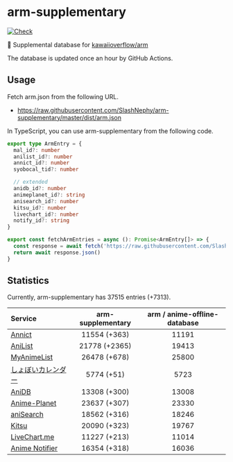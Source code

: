 # arm-supplementary

[![Check](https://github.com/SlashNephy/arm-supplementary/actions/workflows/check-node.yml/badge.svg)](https://github.com/SlashNephy/arm-supplementary/actions/workflows/check-node.yml)

💊 Supplemental database for [kawaiioverflow/arm](https://github.com/kawaiioverflow/arm)

The database is updated once an hour by GitHub Actions.

## Usage

Fetch arm.json from the following URL.

- https://raw.githubusercontent.com/SlashNephy/arm-supplementary/master/dist/arm.json

In TypeScript, you can use arm-supplementary from the following code.

```TypeScript
export type ArmEntry = {
  mal_id?: number
  anilist_id?: number
  annict_id?: number
  syobocal_tid?: number

  // extended
  anidb_id?: number
  animeplanet_id?: string
  anisearch_id?: number
  kitsu_id?: number
  livechart_id?: number
  notify_id?: string
}

export const fetchArmEntries = async (): Promise<ArmEntry[]> => {
  const response = await fetch('https://raw.githubusercontent.com/SlashNephy/arm-supplementary/master/dist/arm.json')
  return await response.json()
}
```

## Statistics

Currently, arm-supplementary has 37515 entries (+7313).

| Service                                     | arm-supplementary | arm / anime-offline-database |
| :------------------------------------------ | :---------------: | :--------------------------: |
| [Annict](https://annict.com)                |   11554 (+363)    |            11191             |
| [AniList](https://anilist.co)               |   21778 (+2365)   |            19413             |
| [MyAnimeList](https://myanimelist.net)      |   26478 (+678)    |            25800             |
| [しょぼいカレンダー](https://cal.syoboi.jp) |    5774 (+51)     |             5723             |
| [AniDB](https://anidb.net)                  |   13308 (+300)    |            13008             |
| [Anime-Planet](https://anime-planet.com)    |   23637 (+307)    |            23330             |
| [aniSearch](https://anisearch.com)          |   18562 (+316)    |            18246             |
| [Kitsu](https://kitsu.io)                   |   20090 (+323)    |            19767             |
| [LiveChart.me](https://livechart.me)        |   11227 (+213)    |            11014             |
| [Anime Notifier](https://notify.moe)        |   16354 (+318)    |            16036             |
